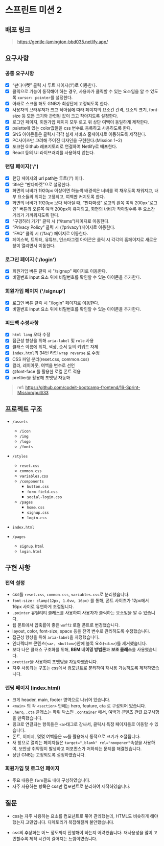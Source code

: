 # 스프린트 미션 2

## 배포 링크

> https://gentle-lamington-bbd035.netlify.app/

## 요구사항

### 공통 요구사항

- [x] “판다마켓” 클릭 시 루트 페이지(‘/’)로 이동한다.
- [x] 클릭으로 기능이 동작해야 하는 경우, 사용자가 클릭할 수 있는 요소임을 알 수 있도록 `cursor: pointer`를 설정한다.
- [x] 아래로 스크롤 해도 GNB가 최상단에 고정되도록 한다.
- [x] 사용자의 브라우저가 크고 작아짐에 따라 페이지의 요소간 간격, 요소의 크기, font-size 등 모든 크기와 관련된 값이 크고 작아지도록 설정한다.
- [x] 로그인 페이지, 회원가입 페이지 모두 로고 위 상단 여백이 동일하게 제작한다.
- [x] palette에 있는 color값들을 css 변수로 등록하고 사용하도록 한다.
- [x] SNS 아이콘들은 클릭시 각각 실제 서비스 홈페이지로 이동하도록 제작한다.
- [x] PC사이즈만 고려해 주어진 디자인을 구현한다.(Mission 1~2)
- [x] 포크한 Github 레포지토리로 연결하여 Netlify로 배포한다.
- [x] React 등의 UI 라이브러리를 사용하지 않는다.

### 랜딩 페이지('/')

- [x] 랜딩 페이지의 url path는 루트(‘/’) 이다.
- [x] title은 “판다마켓”으로 설정한다.
- [x] 화면의 너비가 1920px 이상이면 하늘색 배경색은 너비를 꽉 채우도록 채워지고, 내부 요소들의 위치는 고정되고, 여백만 커지도록 한다.
- [x] 화면의 너비가 1920px 보다 작아질 때, “판다마켓” 로고의 왼쪽 여백 200px“로그인" 버튼의 오른쪽 여백 200px이 유지되고, 화면의 너비가 작아질수록 두 요소간 거리가 가까워지도록 한다.
- [x] “구경하러 가기" 클릭 시 (“/items”)페이지로 이동한다.
- [x] “Privacy Policy” 클릭 시 (‘/privacy’)페이지로 이동한다.
- [x] “FAQ” 클릭 시 (‘/faq’) 페이지로 이동한다.
- [x] 페이스북, 트위터, 유튜브, 인스타그램 아이콘은 클릭 시 각각의 홈페이지로 새로운 창이 열리면서 이동한다.

### 로그인 페이지 ('/login')

- [x] 회원가입 버튼 클릭 시 "/signup" 페이지로 이동한다.
- [x] 비밀번호 input 요소 위에 비밀번호를 확인할 수 있는 아이콘을 추가한다.

### 회원가입 페이지 ('/signup')

- [x] 로그인 버튼 클릭 시 "/login" 페이지로 이동한다.
- [x] 비밀번호 input 요소 위에 비밀번호를 확인할 수 있는 아이콘을 추가한다.

### 피드백 수정사항

- [x] `html lang` 오타 수정
- [x] 접근성 향상을 위해 `aria-label` 및 `role` 사용
- [x] 클래스 이름에 위치, 색상, 순서 등의 키워드 자제
- [x] `index.html`의 34번 라인 `wrap reverse` 로 수정
- [x] CSS 파일 분리(reset.css, common.css)
- [x] 컬러, 레이아웃, 여백을 변수로 선언
- [x] @font-face 를 활용한 로컬 폰트 적용
- [x] prettier을 활용해 포맷팅 자동화

> ref: https://github.com/codeit-bootcamp-frontend/16-Sprint-Mission/pull/33

## 프로젝트 구조

- `/assets`

  - `/icon`
  - `/img`
  - `/logo`
  - `/fonts`

- `/styles`

  - `reset.css`
  - `common.css`
  - `variables.css`
  - `/components`
    - `button.css`
    - `form-field.css`
    - `social-login.css`
  - `/pages`
    - `home.css`
    - `signup.css`
    - `login.css`

- `index.html`

- `/pages`
  - `signup.html`
  - `login.html`

## 구현 사항

### 전역 설정

- css를 `reset.css`, `common.css`, `variables.css`로 분리했습니다.
- `font-size: clamp(12px, 1.6vw, 16px)` 를 통해, 폰트 사이즈가 12px에서 16px 사이로 유연하게 조절됩니다.
- `.pointer` 유틸리티 클래스를 사용하여 사용자가 클릭하는 요소임을 알 수 있습니다.
- 웹 폰트에서 압축률이 좋은 `woff2` 로컬 폰트로 변경했습니다.
- layout, color, font-size, space 등을 전역 변수로 관리하도록 수정했습니다.
- 접근성 향상을 위해 `aria-label`을 지정했습니다.
- 인터렉티브 콘텐츠(`<a>, <button>`)안에 블록 요소(`<div>`)를 제거했습니다.
- 보다 나은 클래스 구조화를 위해, **BEM 네이밍 방법론**과 **보조 클래스**를 사용했습니다.
- `prettier`을 사용하여 포맷팅을 자동화했습니다.
- 자주 사용되는 구조는 css에서 컴포넌트로 분리하여 재사용 가능하도록 제작하였습니다.

### 랜딩 페이지 (index.html)

- 크게 header, main, footer 영역으로 나뉘어 있습니다.
- `<main>` 의 각 `<section>` 안에는 hero, feature, cta 로 구성되어 있습니다.
- `.hero`, `.cta` 클래스는 하위 박스인 `.container` 에서, 여백과 콘텐츠 관련 요구사항을 만족했습니다.
- 링크로 연결되는 항목들은 `<a>`태그로 감싸서, 클릭시 특정 페이지들로 이동할 수 있습니다.
- 폰트, 이미지, 몇몇 여백들은 `vw`를 활용해서 동적으로 크기가 조절됩니다.
- 새 창으로 열리는 페이지들은 `target="_blank" rel="noopener"`속성을 사용하여, 보안상 취약점이 발생하고 퍼포먼스가 저하되는 문제를 해결했습니다.
- 상단 GNB는 고정되도록 설정하였습니다.

### 회원가입 및 로그인 페이지

- 주요 내용은 `form`필드 내에 구성하였습니다.
- 자주 사용하는 항목은 css만 컴포넌트로 분리하여 제작하였습니다.

## 질문

- css는 자주 사용하는 요소를 컴포넌트로 묶어 관리했는데, HTML도 비슷하게 해야했는지 고민입니다. 디렉토리가 복잡해질까 불안했습니다.

- css의 추상화는 어느 정도까지 진행해야 하는지 어려웠습니다. 재사용성을 많이 고민할수록 제작 시간이 길어지는 느낌이였습니다.
